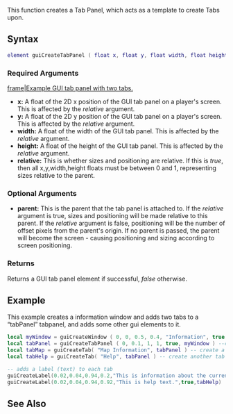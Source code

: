 This function creates a Tab Panel, which acts as a template to create Tabs upon.

Syntax
------

``` lua
element guiCreateTabPanel ( float x, float y, float width, float height, bool relative, [element parent = nil ] )
```

### Required Arguments

[frame|Example GUI tab panel with two tabs.](/Image:gui-tabpanelandtab.png.md "wikilink")

-   **x:** A float of the 2D x position of the GUI tab panel on a player's screen. This is affected by the *relative* argument.
-   **y:** A float of the 2D y position of the GUI tab panel on a player's screen. This is affected by the *relative* argument.
-   **width:** A float of the width of the GUI tab panel. This is affected by the *relative* argument.
-   **height:** A float of the height of the GUI tab panel. This is affected by the *relative* argument.
-   **relative:** This is whether sizes and positioning are relative. If this is *true*, then all x,y,width,height floats must be between 0 and 1, representing sizes relative to the parent.

### Optional Arguments

-   **parent:** This is the parent that the tab panel is attached to. If the *relative* argument is true, sizes and positioning will be made relative to this parent. If the *relative* argument is false, positioning will be the number of offset pixels from the parent's origin. If no parent is passed, the parent will become the screen - causing positioning and sizing according to screen positioning.

### Returns

Returns a GUI tab panel element if successful, *false* otherwise.

Example
-------

This example creates a information window and adds two tabs to a “tabPanel” tabpanel, and adds some other gui elements to it.

``` lua
local myWindow = guiCreateWindow ( 0, 0, 0.5, 0.4, "Information", true )--create a window which has "Information" in the title bar.
local tabPanel = guiCreateTabPanel ( 0, 0.1, 1, 1, true, myWindow ) --create a tab panel which fills the whole window
local tabMap = guiCreateTab( "Map Information", tabPanel ) -- create a tab named "Map Information" on 'tabPanel'
local tabHelp = guiCreateTab( "Help", tabPanel ) -- create another tab named "Help" on 'tabPanel'

-- adds a label (text) to each tab
guiCreateLabel(0.02,0.04,0.94,0.2,"This is information about the current map",true,tabMap)
guiCreateLabel(0.02,0.04,0.94,0.92,"This is help text.",true,tabHelp)
```

See Also
--------
